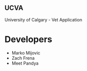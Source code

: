 ## UCVA
University of Calgary - Vet Application

# Developers
- Marko Mijovic
- Zach Frena
- Meet Pandya
